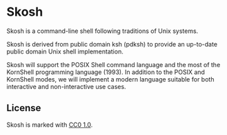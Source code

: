 # Skosh

Skosh is a command-line shell following traditions of Unix systems.

Skosh is derived from public domain ksh (pdksh) to provide an up-to-date public
domain Unix shell implementation.

Skosh will support the POSIX Shell command language and the most of the
KornShell programming language (1993).
In addition to the POSIX and KornShell modes, we will implement a modern
language suitable for both interactive and non-interactive use cases.

## License

Skosh is marked with [CC0 1.0].

[CC0 1.0]: https://creativecommons.org/publicdomain/zero/1.0/
